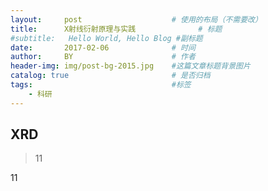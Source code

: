 ```yaml
---
layout:     post   				    # 使用的布局（不需要改）
title:      X射线衍射原理与实践				# 标题 
#subtitle:   Hello World, Hello Blog #副标题
date:       2017-02-06 				# 时间
author:     BY 						# 作者
header-img: img/post-bg-2015.jpg 	#这篇文章标题背景图片
catalog: true 						# 是否归档
tags:								#标签
    - 科研
---
```


## XRD
> 11

11
